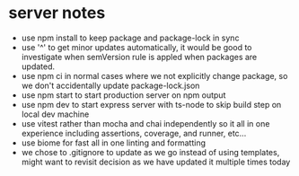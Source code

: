 # server notes
- use npm install to keep package and package-lock in sync
- use '^' to get minor updates automatically, it would be good to investigate when semVersion rule is appled when packages are updated.
- use npm ci in normal cases where we not explicitly change package, so we don't accidentally update package-lock.json
- use npm start to start production server on npm output
- use npm dev to start express server with ts-node to skip build step on local dev machine
- use vitest rather than mocha and chai independently so it all in one experience including assertions, coverage, and runner, etc...
- use biome for fast all in one linting and formatting
- we chose to .gitignore to update as we go instead of using templates, might want to revisit decision as we have updated it multiple times today
